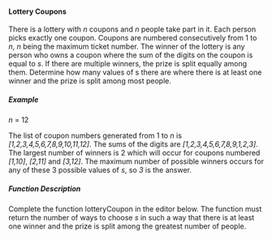 #### Lottery Coupons

There is a lottery with *n* coupons and *n* people take part in it. Each person picks exactly one coupon. Coupons are numbered  consecutively from 1 to *n*, *n* being the maximum ticket number. 
The winner of the lottery is any person who owns a coupon where the sum of the digits on the coupon is equal to *s*. If there are multiple winners, the prize is split equally among them. Determine how many values of s there are where there is at least one winner and the prize is split among most people. 

##### Example 
*n* = 12

The list of coupon numbers generated from  1 to *n* is *[1,2,3,4,5,6,7,8,9,10,11,12]*. The sums of the digits are *[1,2,3,4,5,6,7,8,9,1,2,3]*. The largest number of winners is 2 which will occur for coupons numbered *[1,10]*, *[2,11]* and *[3,12]*. The maximum number of possible winners occurs for any of these 3 possible values of *s*, so *3* is the answer. 

##### Function Description
Complete the function lotteryCoupon in the editor below. The function must return the number of ways to choose *s* in such a way that there is at least one winner and the prize is split among the greatest number of people. 